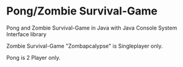 # Pong/Zombie Survival-Game
Pong and Zombie Survival-Game in Java with Java Console System Interface library

Zombie Survival-Game "Zombapcalypse" is Singleplayer only.

Pong is 2 Player only.
